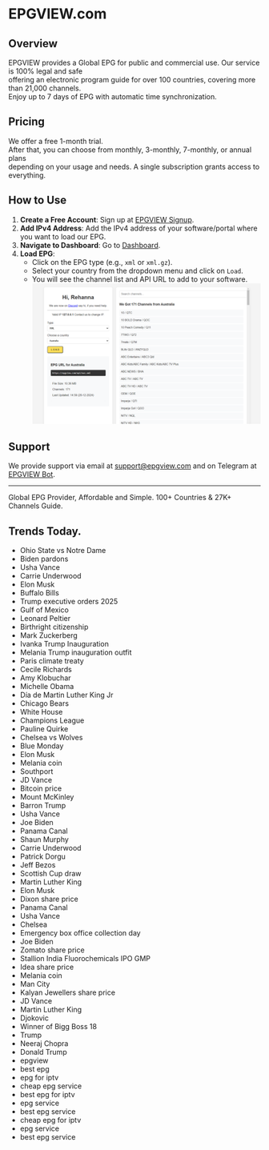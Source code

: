 # EPGVIEW.com



## Overview
EPGVIEW provides a Global EPG for public and commercial use. Our service is 100% legal and safe\
offering an electronic program guide for over 100 countries, covering more than 21,000 channels.\
Enjoy up to 7 days of EPG with automatic time synchronization.

## Pricing
We offer a free 1-month trial. \
After that, you can choose from monthly, 3-monthly, 7-monthly, or annual plans \
depending on your usage and needs. A single subscription grants access to everything.

## How to Use
1. **Create a Free Account**: Sign up at [EPGVIEW Signup](https://epgview.com/signup.php).
2. **Add IPv4 Address**: Add the IPv4 address of your software/portal where you want to load our EPG.
3. **Navigate to Dashboard**: Go to [Dashboard](https://epgview.com/dashboard.php).
4. **Load EPG**:
   - Click on the EPG type (e.g., `xml` or `xml.gz`).
   - Select your country from the dropdown menu and click on `Load`.
   - You will see the channel list and API URL to add to your software.
![EPGVIEW](img/dashboard.png)
## Support
We provide support via email at [support@epgview.com](mailto:support@epgview.com) and on Telegram at [EPGVIEW Bot](https://t.me/epgview_bot).

---

Global EPG Provider, Affordable and Simple. 100+ Countries & 27K+ Channels Guide.

## Trends Today.

- Ohio State vs Notre Dame
- Biden pardons
- Usha Vance
- Carrie Underwood
- Elon Musk
- Buffalo Bills
- Trump executive orders 2025
- Gulf of Mexico
- Leonard Peltier
- Birthright citizenship
- Mark Zuckerberg
- Ivanka Trump Inauguration
- Melania Trump inauguration outfit
- Paris climate treaty
- Cecile Richards
- Amy Klobuchar
- Michelle Obama
- Día de Martin Luther King Jr
- Chicago Bears
- White House
- Champions League
- Pauline Quirke
- Chelsea vs Wolves
- Blue Monday
- Elon Musk
- Melania coin
- Southport
- JD Vance
- Bitcoin price
- Mount McKinley
- Barron Trump
- Usha Vance
- Joe Biden
- Panama Canal
- Shaun Murphy
- Carrie Underwood
- Patrick Dorgu
- Jeff Bezos
- Scottish Cup draw
- Martin Luther King
- Elon Musk
- Dixon share price
- Panama Canal
- Usha Vance
- Chelsea
- Emergency box office collection day
- Joe Biden
- Zomato share price
- Stallion India Fluorochemicals IPO GMP
- Idea share price
- Melania coin
- Man City
- Kalyan Jewellers share price
- JD Vance
- Martin Luther King
- Djokovic
- Winner of Bigg Boss 18
- Trump
- Neeraj Chopra
- Donald Trump
- epgview
- best epg
- epg for iptv
- cheap epg service
- best epg for iptv
- epg service
- best epg service
- cheap epg for iptv
- epg service
- best epg service
